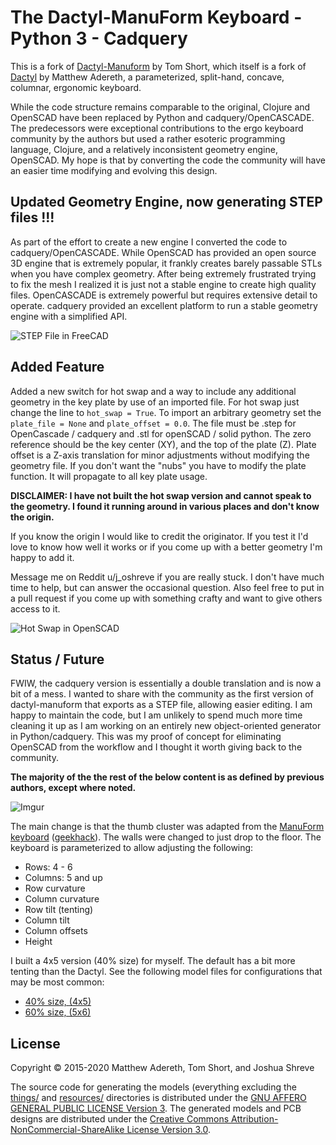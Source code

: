 # The Dactyl-ManuForm Keyboard - Python 3 - Cadquery
This is a fork of [Dactyl-Manuform](https://github.com/tshort/dactyl-keyboard) by Tom Short, which itself is a fork of [Dactyl](https://github.com/adereth/dactyl-keyboard) by Matthew Adereth, a parameterized, split-hand, concave, columnar, ergonomic keyboard.

While the code structure remains comparable to the original, Clojure and OpenSCAD have been replaced by Python and cadquery/OpenCASCADE.  The predecessors were exceptional contributions to the ergo keyboard community by the authors but used a rather esoteric programming language, Clojure, and a relatively inconsistent geometry engine, OpenSCAD.  My hope is that by converting the code the community will have an easier time modifying and evolving this design.  

## Updated Geometry Engine, now generating STEP files !!!
As part of the effort to create a new engine I converted the code to cadquery/OpenCASCADE.  While OpenSCAD has provided an open source 3D engine that is extremely popular, it frankly creates barely passable STLs when you have complex geometry.  After being extremely frustrated trying to fix the mesh I realized it is just not a stable engine to create high quality files.  OpenCASCADE is extremely powerful but requires extensive detail to operate.  cadquery provided an excellent platform to run a stable geometry engine with a simplified API. 

![STEP File in FreeCAD](./resources/FreeCAD_STEP_screen.png)

## Added Feature
Added a new switch for hot swap and a way to include any additional geometry in the key plate by use of an imported file.  For hot swap just change the line to `hot_swap = True`.  To import an arbitrary geometry set the `plate_file = None` and `plate_offset = 0.0`.  The file must be .step for OpenCascade / cadquery and .stl for openSCAD / solid python.  The zero reference should be the key center (XY), and the top of the plate (Z).  Plate offset is a Z-axis translation for minor adjustments without modifying the geometry file.  If you don't want the "nubs" you have to modify the plate function.  It will propagate to all key plate usage.  

**DISCLAIMER:  I have not built the hot swap version and cannot speak to the geometry.  I found it running around in various places and don't know the origin.**  

If you know the origin I would like to credit the originator.  If you test it I'd love to know how well it works or if you come up with a better geometry I'm happy to add it.  

Message me on Reddit u/j_oshreve if you are really stuck.  I don't have much time to help, but can answer the occasional question.  Also feel free to put in a pull request if you come up with something crafty and want to give others access to it.

![Hot Swap in OpenSCAD](./resources/OpenSCAD_hotswap.png)

## Status / Future
FWIW, the cadquery version is essentially a double translation and is now a bit of a mess.  I wanted to share with the community as the first version of dactyl-manuform that exports as a STEP file, allowing easier editing.  I am happy to maintain the code, but I am unlikely to spend much more time cleaning it up as I am working on an entirely new object-oriented generator in Python/cadquery.  This was my proof of concept for eliminating OpenSCAD from the workflow and I thought it worth giving back to the community. 

**The majority of the the rest of the below content is as defined by previous authors, except where noted.**

![Imgur](http://i.imgur.com/LdjEhrR.jpg)

The main change is that the thumb cluster was adapted from the [ManuForm keyboard](https://github.com/jeffgran/ManuForm) ([geekhack](https://geekhack.org/index.php?topic=46015.0)). The walls were changed to just drop to the floor. The keyboard is parameterized to allow adjusting the following: 

* Rows: 4 - 6 
* Columns: 5 and up
* Row curvature
* Column curvature
* Row tilt (tenting)
* Column tilt
* Column offsets
* Height

I built a 4x5 version (40% size) for myself. The default has a bit more tenting than the Dactyl. See the following model files for configurations that may be most common:

* [40% size, (4x5)](https://github.com/tshort/dactyl-keyboard/blob/master/things/right-4x5.stl)
* [60% size, (5x6)](https://github.com/tshort/dactyl-keyboard/blob/master/things/right-5x6.stl)

## License

Copyright © 2015-2020 Matthew Adereth, Tom Short, and Joshua Shreve

The source code for generating the models (everything excluding the [things/](things/) and [resources/](resources/) directories is distributed under the [GNU AFFERO GENERAL PUBLIC LICENSE Version 3](LICENSE).  The generated models and PCB designs are distributed under the [Creative Commons Attribution-NonCommercial-ShareAlike License Version 3.0](LICENSE-models).
